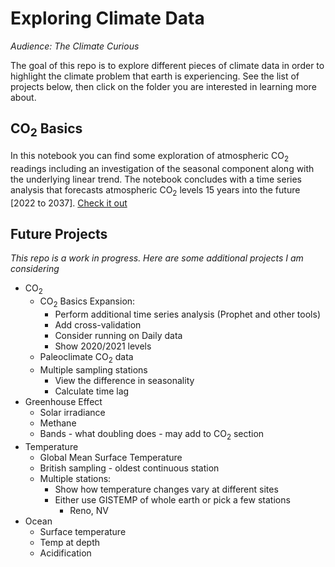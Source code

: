 # Exploring Climate Data
*Audience: The Climate Curious*

The goal of this repo is to explore different pieces of climate data in order to highlight the climate problem that earth is experiencing.  See the list of projects below, then click on the folder you are interested in learning more about.


## CO$_2$ Basics

In this notebook you can find some exploration of atmospheric CO$_2$ readings including an investigation of the seasonal component along with the underlying linear trend.  The notebook concludes with a time series analysis that forecasts atmospheric CO$_2$ levels 15 years into the future [2022 to 2037].  [Check it out](https://github.com/Cayt-Schlichting/Climate-Data-Analysis/tree/main/CO2_Basics)


## Future Projects
*This repo is a work in progress.  Here are some additional projects I am considering*

- CO$_2$
  - CO$_2$ Basics Expansion:
    - Perform additional time series analysis (Prophet and other tools)
    - Add cross-validation
    - Consider running on Daily data
    - Show 2020/2021 levels
  - Paleoclimate CO$_2$ data
  - Multiple sampling stations
    - View the difference in seasonality
    - Calculate time lag
- Greenhouse Effect
  - Solar irradiance
  - Methane
  - Bands - what doubling does - may add to CO$_2$ section
- Temperature
  - Global Mean Surface Temperature
  - British sampling - oldest continuous station
  - Multiple stations:
    - Show how temperature changes vary at different sites
    - Either use GISTEMP of whole earth or pick a few stations 
      - Reno, NV
- Ocean
  - Surface temperature
  - Temp at depth
  - Acidification
  
